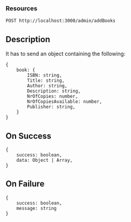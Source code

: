 ### Resources

    POST http://localhost:3000/admin/addBooks

## Description

It has to send an object containing the following:

    {
        book: {
            ISBN: string,
            Title: string,
            Author: string,
            Description: string,
            NrOfCopies: number,
            NrOfCopiesAvailable: number,
            Publisher: string,
        }
    }

## On Success

    {
        success: boolean,
        data: Object | Array,
    }

## On Failure

    {
        success: boolean,
        message: string
    }